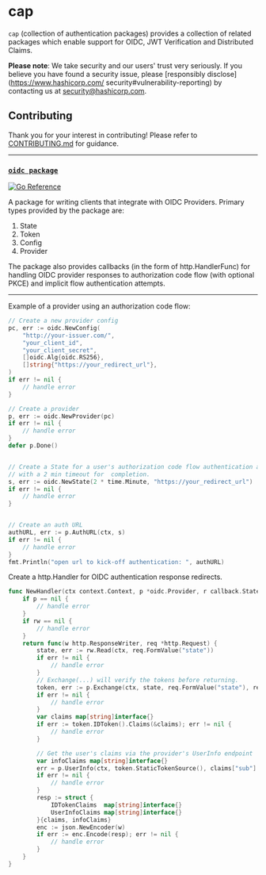 # cap

`cap` (collection of authentication packages) provides a collection of related
packages which enable support for OIDC, JWT Verification and Distributed Claims.

**Please note**: We take security and our users' trust very seriously. If you 
believe you have found a security issue, please [responsibly
disclose](https://www.hashicorp.com/ security#vulnerability-reporting) by
contacting us at  security@hashicorp.com.

## Contributing

Thank you for your interest in contributing! Please refer to
[CONTRIBUTING.md](https://github.com/hashicorp/cap/blob/main/CONTRIBUTING.md)
for guidance. 

<hr>

### [`oidc package`](./oidc) 
[![Go Reference](https://pkg.go.dev/badge/github.com/hashicorp/cap/oidc.svg)](https://pkg.go.dev/github.com/hashicorp/cap/oidc)
 
 A package for writing clients that integrate with OIDC Providers. Primary types provided by the
 package are: 
 1. State
 2. Token
 3. Config
 4. Provider 

The package also provides callbacks (in the form of http.HandlerFunc) for
handling OIDC provider responses to authorization code flow (with optional PKCE)
and implicit flow authentication attempts.
<hr>

Example of a provider using an authorization code flow:
```go
// Create a new provider config
pc, err := oidc.NewConfig(
    "http://your-issuer.com/",
    "your_client_id",
    "your_client_secret",
    []oidc.Alg{oidc.RS256},
    []string{"https://your_redirect_url"},
)
if err != nil {
    // handle error
}

// Create a provider
p, err := oidc.NewProvider(pc)
if err != nil {
    // handle error
}
defer p.Done()


// Create a State for a user's authorization code flow authentication attempt, 
// with a 2 min timeout for  completion. 
s, err := oidc.NewState(2 * time.Minute, "https://your_redirect_url")
if err != nil {
    // handle error
}


// Create an auth URL
authURL, err := p.AuthURL(ctx, s)
if err != nil {
    // handle error
}
fmt.Println("open url to kick-off authentication: ", authURL)
```

Create a http.Handler for OIDC authentication response redirects.
```go
func NewHandler(ctx context.Context, p *oidc.Provider, r callback.StateReader) (http.HandlerFunc, error)
    if p == nil { 
        // handle error
    }
    if rw == nil {
        // handle error
    }
    return func(w http.ResponseWriter, req *http.Request) {
        state, err := rw.Read(ctx, req.FormValue("state"))
        if err != nil {
            // handle error
        }
        // Exchange(...) will verify the tokens before returning. 
        token, err := p.Exchange(ctx, state, req.FormValue("state"), req.FormValue("code"))
        if err != nil {
            // handle error
        }
        var claims map[string]interface{}
        if err := token.IDToken().Claims(&claims); err != nil {
            // handle error
        }

        // Get the user's claims via the provider's UserInfo endpoint
        var infoClaims map[string]interface{}
        err = p.UserInfo(ctx, token.StaticTokenSource(), claims["sub"].(string), &infoClaims)
        if err != nil {
            // handle error
        }
        resp := struct {
		    IDTokenClaims  map[string]interface{}
		    UserInfoClaims map[string]interface{}
		}{claims, infoClaims}
		enc := json.NewEncoder(w)
		if err := enc.Encode(resp); err != nil {
			// handle error
        }
    }
}
```
  
 
